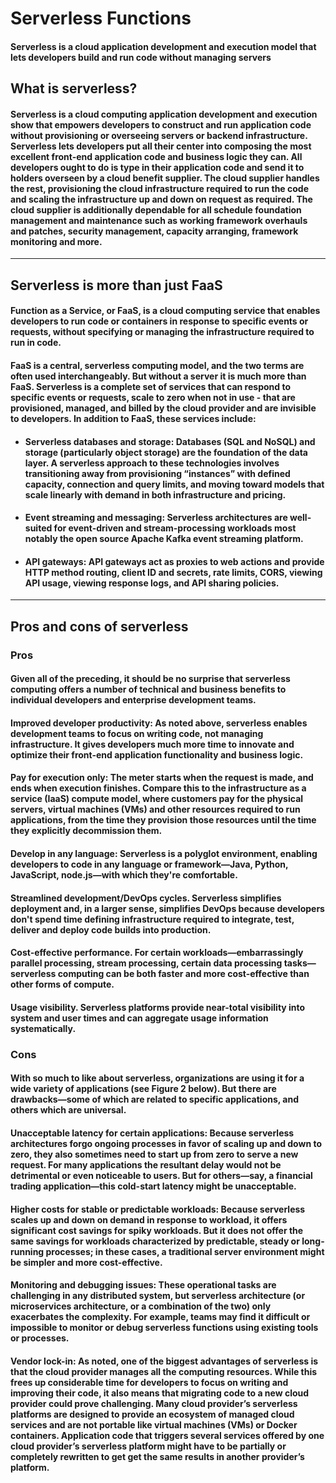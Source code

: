 # Serverless Functions

#### Serverless is a cloud application development and execution model that lets developers build and run code without managing servers

## What is serverless?

#### Serverless is a cloud computing application development and execution show that empowers developers to construct and run application code without provisioning or overseeing servers or backend infrastructure. Serverless lets developers put all their center into composing the most excellent front-end application code and business logic they can. All developers ought to do is type in their application code and send it to holders overseen by a cloud benefit supplier. The cloud supplier handles the rest, provisioning the cloud infrastructure required to run the code and scaling the infrastructure up and down on request as required. The cloud supplier is additionally dependable for all schedule foundation management and maintenance such as working framework overhauls and patches, security management, capacity arranging, framework monitoring and more.

---

## Serverless is more than just FaaS

#### Function as a Service, or FaaS, is a cloud computing service that enables developers to run code or containers in response to specific events or requests, without specifying or managing the infrastructure required to run in code.

#### FaaS is a central, serverless computing model, and the two terms are often used interchangeably. But without a server it is much more than FaaS. Serverless is a complete set of services that can respond to specific events or requests, scale to zero when not in use - that are provisioned, managed, and billed by the cloud provider and are invisible to developers. In addition to FaaS, these services include:

- #### __Serverless databases and storage__: Databases (SQL and NoSQL) and storage (particularly object storage) are the foundation of the data layer. A serverless approach to these technologies involves transitioning away from provisioning “instances” with defined capacity, connection and query limits, and moving toward models that scale linearly with demand in both infrastructure and pricing.

- #### __Event streaming and messaging__: Serverless architectures are well-suited for event-driven and stream-processing workloads most notably the open source Apache Kafka event streaming platform.

- #### __API gateways__: API gateways act as proxies to web actions and provide HTTP method routing, client ID and secrets, rate limits, CORS, viewing API usage, viewing response logs, and API sharing policies.

---

## Pros and cons of serverless


### Pros

#### Given all of the preceding, it should be no surprise that serverless computing offers a number of technical and business benefits to individual developers and enterprise development teams.

#### __Improved developer productivity__: As noted above, serverless enables development teams to focus on writing code, not managing infrastructure. It gives developers much more time to innovate and optimize their front-end application functionality and business logic.

#### __Pay for execution only__: The meter starts when the request is made, and ends when execution finishes. Compare this to the infrastructure as a service (IaaS) compute model, where customers pay for the physical servers, virtual machines (VMs) and other resources required to run applications, from the time they provision those resources until the time they explicitly decommission them.

#### __Develop in any language__: Serverless is a polyglot environment, enabling developers to code in any language or framework—Java, Python, JavaScript, node.js—with which they're comfortable.

#### Streamlined development/DevOps cycles. Serverless simplifies deployment and, in a larger sense, simplifies DevOps because developers don't spend time defining infrastructure required to integrate, test, deliver and deploy code builds into production.

#### Cost-effective performance. For certain workloads—embarrassingly parallel processing, stream processing, certain data processing tasks—serverless computing can be both faster and more cost-effective than other forms of compute.

#### Usage visibility. Serverless platforms provide near-total visibility into system and user times and can aggregate usage information systematically.

### Cons
#### With so much to like about serverless, organizations are using it for a wide variety of applications (see Figure 2 below). But there are drawbacks—some of which are related to specific applications, and others which are universal.

#### __Unacceptable latency for certain applications__: Because serverless architectures forgo ongoing processes in favor of scaling up and down to zero, they also sometimes need to start up from zero to serve a new request. For many applications the resultant delay would not be detrimental or even noticeable to users. But for others—say, a financial trading application—this cold-start latency might be unacceptable.

#### __Higher costs for stable or predictable workloads__: Because serverless scales up and down on demand in response to workload, it offers significant cost savings for spiky workloads. But it does not offer the same savings for workloads characterized by predictable, steady or long-running processes; in these cases, a traditional server environment might be simpler and more cost-effective.

#### __Monitoring and debugging issues__: These operational tasks are challenging in any distributed system, but serverless architecture (or microservices architecture, or a combination of the two) only exacerbates the complexity. For example, teams may find it difficult or impossible to monitor or debug serverless functions using existing tools or processes.

#### __Vendor lock-in__: As noted, one of the biggest advantages of serverless is that the cloud provider manages all the computing resources. While this frees up considerable time for developers to focus on writing and improving their code, it also means that migrating code to a new cloud provider could prove challenging. Many cloud provider’s serverless platforms are designed to provide an ecosystem of managed cloud services and are not portable like virtual machines (VMs) or Docker containers. Application code that triggers several services offered by one cloud provider’s serverless platform might have to be partially or completely rewritten to get get the same results in another provider’s platform.

